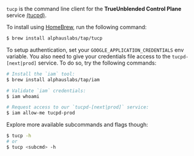 `tucp` is the command line client for the **TrueUnblended Control Plane** service [(tucpd)](https://github.com/mobingilabs/ouchan/tree/master/cloudrun/tucpd).

To install using [HomeBrew](https://brew.sh/), run the following command:

```bash
$ brew install alphauslabs/tap/tucp
```

To setup authentication, set your `GOOGLE_APPLICATION_CREDENTIALS` env variable. You also need to give your credentials file access to the `tucpd-[next|prod]` service. To do so, try the following commands:

```bash
# Install the `iam` tool:
$ brew install alphauslabs/tap/iam

# Validate `iam` credentials:
$ iam whoami

# Request access to our `tucpd-[next|prod]` service:
$ iam allow-me tucpd-prod
```

Explore more available subcommands and flags though:

```bash
$ tucp -h
# or
$ tucp <subcmd> -h
```
